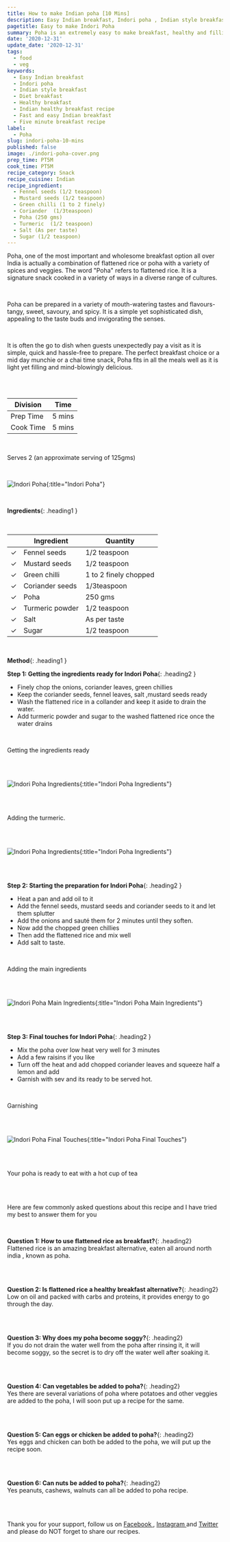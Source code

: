 ```yaml
---
title: How to make Indian poha [10 Mins]
description: Easy Indian breakfast, Indori poha , Indian style breakfast, diet breakfast, healthy breakfast, Indian healthy breakfast recipe, fast and easy Indian breakfast. Five minute breakfast recipe
pagetitle: Easy to make Indori Poha
summary: Poha is an extremely easy to make breakfast, healthy and filling and packed with proteins and carbs to start the day just right and the best part about it, its ready in 7 to 10 mins
date: '2020-12-31'
update_date: '2020-12-31'
tags:
  - food
  - veg
keywords:
  - Easy Indian breakfast 
  - Indori poha  
  - Indian style breakfast 
  - Diet breakfast 
  - Healthy breakfast
  - Indian healthy breakfast recipe 
  - Fast and easy Indian breakfast
  - Five minute breakfast recipe
label:
  - Poha
slug: indori-poha-10-mins
published: false
image: ./indori-poha-cover.png
prep_time: PT5M
cook_time: PT5M
recipe_category: Snack
recipe_cuisine: Indian
recipe_ingredient:
  - Fennel seeds (1/2 teaspoon)
  - Mustard seeds (1/2 teaspoon)
  - Green chilli (1 to 2 finely)
  - Coriander  (1/3teaspoon)
  - Poha (250 gms)
  - Turmeric  (1/2 teaspoon)
  - Salt (As per taste)
  - Sugar (1/2 teaspoon)
---
```


Poha, one of the most important and wholesome breakfast option all over India is actually a combination of flattened rice or poha with a variety of spices and veggies. The word "Poha" refers to flattened rice. It is a signature snack cooked in a variety of ways in a diverse range of cultures. 

<br/>

Poha can be prepared in a variety of  mouth-watering tastes and flavours- tangy, sweet, savoury, and spicy. It is a simple yet sophisticated dish, appealing to the taste buds and invigorating the senses. 

<br/>

It is often the go to dish when guests unexpectedly pay a visit as it is simple, quick and hassle-free to prepare. The perfect breakfast choice or a mid day munchie or a chai time snack, Poha fits in all the meals well as it is light yet filling and mind-blowingly delicious.

<br/>
<br/>

|    Division  | Time   |
|--------------|--------|
| Prep Time    | 5 mins |
| Cook Time    | 5 mins |

<br/>

Serves 2 (an approximate serving of 125gms)

<br/>

![Indori Poha](./indori-poha-cover.png){:title="Indori Poha"}

<br/>

**Ingredients**{: .heading1 }

<br/>

|                       | Ingredient      | Quantity              |
|-----------------------|-----------------|-----------------------|
| <span>&#10003;</span> | Fennel seeds    | 1/2 teaspoon          |
| <span>&#10003;</span> | Mustard seeds   | 1/2 teaspoon          |
| <span>&#10003;</span> | Green chilli    | 1 to 2 finely chopped |
| <span>&#10003;</span> | Coriander seeds | 1/3teaspoon           |
| <span>&#10003;</span> | Poha            | 250 gms               |
| <span>&#10003;</span> | Turmeric powder | 1/2 teaspoon          |
| <span>&#10003;</span> | Salt            | As per taste          |
| <span>&#10003;</span> | Sugar           | 1/2 teaspoon          |

<br/>

**Method**{: .heading1 }

**Step 1: Getting the ingredients ready for Indori Poha**{: .heading2 }
- Finely chop the onions, coriander leaves, green chillies
- Keep the coriander seeds, fennel leaves, salt ,mustard seeds ready
- Wash the flattened rice in a collander and keep it aside to drain the water.
- Add turmeric powder and sugar to the washed flattened rice once the water drains   

<br/>

Getting the ingredients ready

<br/>
<br/>

![Indori Poha Ingredients](./indori-poha-ingredients.png){:title="Indori Poha Ingredients"}

<br/>
<br/>

Adding the turmeric.

<br/>
<br/>

![Indori Poha Ingredients](./indori-poha-ingredients-adding-turmeric.png){:title="Indori Poha Ingredients"}

<br/>
<br/>


**Step 2: Starting the preparation for Indori Poha**{: .heading2 }

- Heat a pan and add oil to it
- Add the fennel seeds, mustard seeds and coriander seeds to it and let them splutter
- Add the onions and sauté them for 2 minutes until they soften.
- Now add the chopped green chillies
- Then add the flattened rice and mix well
- Add salt to taste.

<br/>

Adding the main ingredients

<br/>
<br/>

![Indori Poha Main Ingredients](./indori-poha-main-ingredients.png){:title="Indori Poha Main Ingredients"}

<br/>
<br/>

**Step 3: Final touches for Indori Poha**{: .heading2 }

- Mix the poha over low heat very well for 3 minutes
- Add a few raisins if you like
- Turn off the heat and add chopped coriander leaves and squeeze half a lemon and add
- Garnish with sev and its ready to be served hot.

<br/>

Garnishing 

<br/>
<br/>

![Indori Poha Final Touches](./indori-poha-final-touches.png){:title="Indori Poha Final Touches"}

<br/>
<br/>

Your poha is ready to eat with a hot cup of tea

<br/>
<br/>

Here are few commonly asked questions about this recipe and I have tried my best to answer them for you

<br/>

**Question 1: How to use flattened rice as breakfast?**{: .heading2}  
Flattened rice is an amazing breakfast alternative, eaten all around north india , known as poha.

<br/>
<br/>

**Question 2: Is flattened rice a healthy breakfast alternative?**{: .heading2}  
Low on oil and packed with carbs and proteins, it provides energy to go through the day.

<br/>
<br/>

**Question 3: Why does my poha become soggy?**{: .heading2}  
If you do not drain the water well from the poha after rinsing it, it will become soggy, so the secret is to dry off the water well after soaking it.

<br/>
<br/>

**Question 4: Can vegetables be added to poha?**{: .heading2}  
Yes there are several variations of poha where potatoes and other veggies are added to the poha, I will soon put up a recipe for the same.

<br/>
<br/>

**Question 5: Can eggs or chicken be added to poha?**{: .heading2}  
Yes eggs and chicken can both be added to the poha, we will put up the recipe soon.

<br/>
<br/>

**Question 6: Can nuts be added to poha?**{: .heading2}  
Yes peanuts, cashews, walnuts can all be added to poha recipe.

<br/>
<br/>

Thank you for your support, follow us on <a href="https://www.facebook.com/travelBiryani/" title="Travel Biryani Facebook" target="_blank" rel='external nofollow'> Facebook </a>, <a href="https://www.instagram.com/travelBiryani/" title="Travel Biryani Instagram" target="_blank" rel='external nofollow'> Instagram </a>
and <a href="https://twitter.com/travelBiryani" title="Travel Biryani Twitter" target="_blank" rel='external nofollow'> Twitter </a> and please do NOT forget to share our recipes.